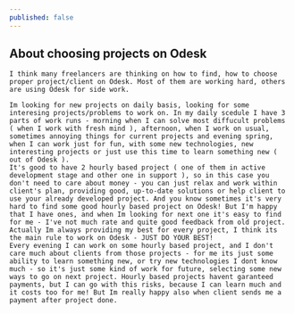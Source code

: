 ```yaml
---
published: false
---
```


## About choosing projects on Odesk

	I think many freelancers are thinking on how to find, how to choose proper project/client on Odesk. Most of them are working hard, others are using Odesk for side work.

	Im looking for new projects on daily basis, looking for some interesing projects/problems to work on. In my daily scedule I have 3 parts of work runs - morning when I can solve most diffucult problems ( when I work with fresh mind ), afternoon, when I work on usual, sometimes annoying things for current projects and evening spring, when I can work just for fun, with some new technologies, new interesting projects or just use this time to learn something new ( out of Odesk ).
    It's good to have 2 hourly based project ( one of them in active development stage and other one in support ), so in this case you don't need to care about money - you can just relax and work within client's plan, providing good, up-to-date solutions or help client to use your already developed project. And you know sometimes it's very hard to find some good hourly based project on Odesk! But I'm happy that I have ones, and when Im looking for next one it's easy to find for me - I've not much rate and quite good feedback from old project. Actually Im always providing my best for every project, I think its the main rule to work on Odesk - JUST DO YOUR BEST!
    Every evening I can work on some hourly based project, and I don't care much about clients from those projects - for me its just some ability to learn something new, or try new technologies I dont know much - so it's just some kind of work for future, selecting some new ways to go on next project. Hourly based projects havent garanteed payments, but I can go with this risks, because I can learn much and it costs too for me! But Im really happy also when client sends me a payment after project done.